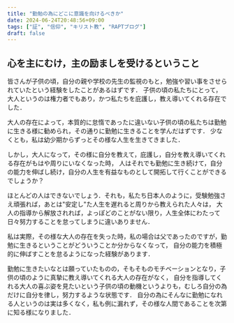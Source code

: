 ```yaml
---
title: "勤勉の為にどこに意識を向けるべきか"
date: 2024-06-24T20:48:56+09:00
tags: ["証", "信仰", "キリスト教", "RAPTブログ"]
draft: false
---
```


## 心を主にむけ，主の励ましを受けるということ
皆さんが子供の頃，自分の親や学校の先生の監視のもと，勉強や習い事をさせられていたという経験をしたことがあるはずです．
子供の頃の私たちにとって，大人というのは権力者でもあり，かつ私たちを庇護し，教え導いてくれる存在でした．

大人の存在によって，本質的に怠惰であったに違いない子供の頃の私たちは勤勉に生きる様に勧められ，その通りに勤勉に生きることを学んだはずです．
少なくとも，私は幼少期からずっとその様な人生を生きてきました．

しかし，大人になって，その様に自分を教えて，庇護し，自分を教え導いてくれる存在がもはや周りにいなくなった時，
人はそれでも勤勉に生き続けて，自分の能力を伸ばし続け，自分の人生を有益なものとして開拓して行くことができるでしょうか？

ほとんどの人はできないでしょう．それも，私たち日本人のように，受験勉強さえ頑張れば，あとは"安定し"た人生を遅れると周りから教えられた人々は，
大人の指導から解放されれば，よっぽどのことがない限り，人生全体にわたって日々努力することを怠ってしまうに違いありません．



私は実際，その様な大人の存在を失った時，私の場合は父であったのですが，勤勉に生きるということがどういうことか分からなくなって，
自分の能力を積極的に伸ばすことを怠るようになった経験があります．

勤勉に生きたいなとは願っていたものの，そもそものモチベーションとなり，子供の頃のように真摯に教え導いてくれる大人の存在がなく，
自分を指導してくれる大人の喜ぶ姿を見たいという子供の頃の動機というよりも，むしろ自分の為だけに自分を律し，努力するような状態です．
自分の為にそんなに勤勉になれる人というのは実は多くなく，私も例に漏れず，その様な人間であることを次第に知る様になりました．

